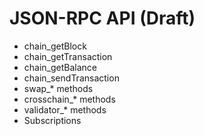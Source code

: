 # JSON-RPC API (Draft)

- chain_getBlock
- chain_getTransaction
- chain_getBalance
- chain_sendTransaction
- swap_* methods
- crosschain_* methods
- validator_* methods
- Subscriptions
